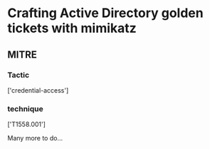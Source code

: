 # Crafting Active Directory golden tickets with mimikatz

## MITRE

### Tactic
['credential-access']

### technique
['T1558.001']

Many more to do...
